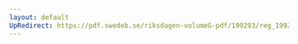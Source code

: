 ```yaml
---
layout: default
UpRedirect: https://pdf.swedeb.se/riksdagen-volumeG-pdf/199293/reg_199293/reg_199293_0487.pdf
---
```


